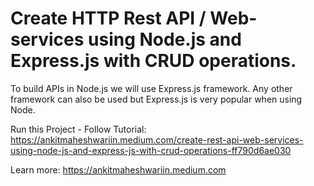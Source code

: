 # Create HTTP Rest API / Web-services using Node.js and Express.js with CRUD operations.
To build APIs in Node.js we will use Express.js framework. Any other framework can also be used but Express.js is very popular when using Node.

Run this Project -
Follow Tutorial: https://ankitmaheshwariin.medium.com/create-rest-api-web-services-using-node-js-and-express-js-with-crud-operations-ff790d6ae030

Learn more: https://ankitmaheshwariin.medium.com
